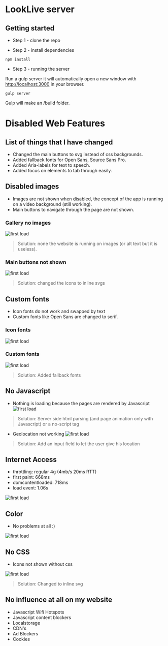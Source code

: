 # LookLive server

## Getting started

* Step 1 - clone the repo

* Step 2 - install dependencies

```
npm install
```

* Step 3 - running the server

Run a gulp server it will automatically open a new window with [http://localhost:3000](http://localhost:3000) in your browser.
```
gulp server
```
Gulp will make an /build folder.

# Disabled Web Features

## List of things that I have changed
- Changed the main buttons to svg instead of css backgrounds.
- Added fallback fonts for Open Sans, Source Sans Pro.
- Added Aria-labels for text to speech.
- Added focus on elements to tab through easily.

## Disabled images
* Images are not shown when disabled, the concept of the app is running on a video background (still working).
* Main buttons to navigate through the page are not shown.

### Gallery no images 
![first load](screenshots/gallery-no-images.png)
> Solution: none the website is running on images (or alt text but it is useless).

### Main buttons not shown 
![first load](screenshots/no-images-buttons.png)
> Solution: changed the icons to inline svgs

## Custom fonts
* Icon fonts do not work and swapped by text
* Custom fonts like Open Sans are changed to serif.

### Icon fonts 
![first load](screenshots/font-disabled-shows-text.png)

### Custom fonts
![first load](screenshots/disabled-font-shows-backup-font.png)
> Solution: Added fallback fonts

## No Javascript
* Nothing is loading because the pages are rendered by Javascript
![first load](screenshots/javascript-disabled.png)

> Solution: Server side html parsing (and page animation only with Javascript) or a no-script tag 

* Geolocation not working
![first load](screenshots/javascript-disabled-solution.png)

> Solution: Add an input field to let the user give his location

## Internet Access
* throttling: regular 4g (4mb/s 20ms RTT)
* first paint: 668ms
* domcontentloaded: 718ms
* load event: 1.06s

![first load](screenshots/speedtest.png)

## Color
* No problems at all :)

![first load](screenshots/gray-scale.png)

## No CSS
* Icons not shown without css

![first load](screenshots/css-uit.png)

> Solution: Changed to inline svg

## No influence at all on my website
* Javascript Wifi Hotspots
* Javascript content blockers
* Localstorage
* CDN's
* Ad Blockers
* Cookies